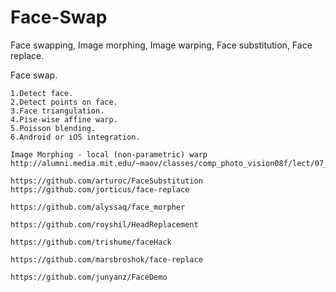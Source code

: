 # Face-Swap
Face swapping, Image morphing, Image warping, Face substitution, Face replace.

Face swap.
~~~
1.Detect face.
2.Detect points on face.
3.Face triangulation.
4.Pise-wise affine warp.
5.Poisson blending.
6.Android or iOS integration.
~~~

~~~
Image Morphing - local (non-parametric) warp
http://alumni.media.mit.edu/~maov/classes/comp_photo_vision08f/lect/07_Image%20Morphing.pdf

https://github.com/arturoc/FaceSubstitution
https://github.com/jorticus/face-replace

https://github.com/alyssaq/face_morpher

https://github.com/royshil/HeadReplacement

https://github.com/trishume/faceHack

https://github.com/marsbroshok/face-replace

https://github.com/junyanz/FaceDemo
~~~
